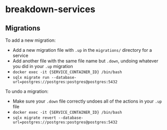# breakdown-services

## Migrations

To add a new migration:

- Add a new migration file with `.up` in the `migrations/` directory for a service
- Add another file with the same file name but `.down`, undoing whatever you did in your `.up` migration
- `docker exec -it {SERVICE_CONTAINER_ID} /bin/bash`
- `sqlx migrate run --database-url=postgres://postgres:postgres@postgres:5432`

To undo a migration:

- Make sure your `.down` file correctly undoes all of the actions in your `.up` file
- `docker exec -it {SERVICE_CONTAINER_ID} /bin/bash`
- `sqlx migrate revert --database-url=postgres://postgres:postgres@postgres:5432`
